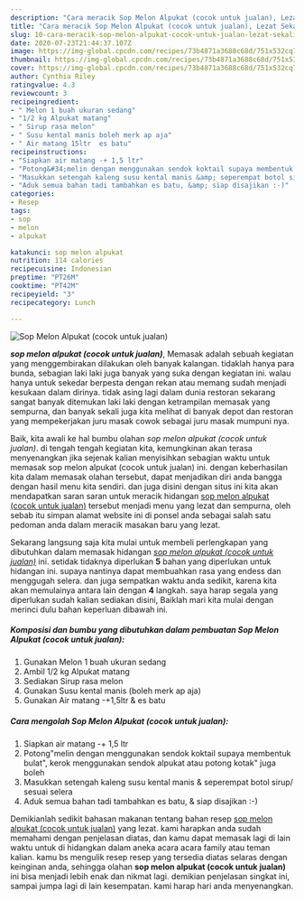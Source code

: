 ```yaml
---
description: "Cara meracik Sop Melon Alpukat (cocok untuk jualan), Lezat Sekali"
title: "Cara meracik Sop Melon Alpukat (cocok untuk jualan), Lezat Sekali"
slug: 10-cara-meracik-sop-melon-alpukat-cocok-untuk-jualan-lezat-sekali
date: 2020-07-23T21:44:37.107Z
image: https://img-global.cpcdn.com/recipes/73b4871a3688c68d/751x532cq70/sop-melon-alpukat-cocok-untuk-jualan-foto-resep-utama.jpg
thumbnail: https://img-global.cpcdn.com/recipes/73b4871a3688c68d/751x532cq70/sop-melon-alpukat-cocok-untuk-jualan-foto-resep-utama.jpg
cover: https://img-global.cpcdn.com/recipes/73b4871a3688c68d/751x532cq70/sop-melon-alpukat-cocok-untuk-jualan-foto-resep-utama.jpg
author: Cynthia Riley
ratingvalue: 4.3
reviewcount: 3
recipeingredient:
- " Melon 1 buah ukuran sedang"
- "1/2 kg Alpukat matang"
- " Sirup rasa melon"
- " Susu kental manis boleh merk ap aja"
- " Air matang 15ltr  es batu"
recipeinstructions:
- "Siapkan air matang -+ 1,5 ltr"
- "Potong&#34;melin dengan menggunakan sendok koktail supaya membentuk bulat&#34;, kerok menggunakan sendok alpukat atau potong kotak&#34; juga boleh"
- "Masukkan setengah kaleng susu kental manis &amp; seperempat botol sirup/ sesuai selera"
- "Aduk semua bahan tadi tambahkan es batu, &amp; siap disajikan :-)"
categories:
- Resep
tags:
- sop
- melon
- alpukat

katakunci: sop melon alpukat 
nutrition: 114 calories
recipecuisine: Indonesian
preptime: "PT26M"
cooktime: "PT42M"
recipeyield: "3"
recipecategory: Lunch

---
```



![Sop Melon Alpukat (cocok untuk jualan)](https://img-global.cpcdn.com/recipes/73b4871a3688c68d/751x532cq70/sop-melon-alpukat-cocok-untuk-jualan-foto-resep-utama.jpg)

<b><i>sop melon alpukat (cocok untuk jualan)</i></b>, Memasak adalah sebuah kegiatan yang menggembirakan dilakukan oleh banyak kalangan. tidaklah hanya para bunda, sebagian laki laki juga banyak yang suka dengan kegiatan ini. walau hanya untuk sekedar berpesta dengan rekan atau memang sudah menjadi kesukaan dalam dirinya. tidak asing lagi dalam dunia restoran sekarang sangat banyak ditemukan laki laki dengan ketrampilan memasak yang sempurna, dan banyak sekali juga kita melihat di banyak depot dan restoran yang mempekerjakan juru masak cowok sebagai juru masak mumpuni nya.

Baik, kita awali ke hal bumbu olahan <i>sop melon alpukat (cocok untuk jualan)</i>. di tengah tengah kegiatan kita, kemungkinan akan terasa menyenangkan jika sejenak kalian menyisihkan sebagian waktu untuk memasak sop melon alpukat (cocok untuk jualan) ini. dengan keberhasilan kita dalam memasak olahan tersebut, dapat menjadikan diri anda bangga dengan hasil menu kita sendiri. dan juga disini dengan situs ini kita akan mendapatkan saran saran untuk meracik hidangan <u>sop melon alpukat (cocok untuk jualan)</u> tersebut menjadi menu yang lezat dan sempurna, oleh sebab itu simpan alamat website ini di ponsel anda sebagai salah satu pedoman anda dalam meracik masakan baru yang lezat.




Sekarang langsung saja kita mulai untuk membeli perlengkapan yang dibutuhkan dalam memasak hidangan <u><i>sop melon alpukat (cocok untuk jualan)</i></u> ini. setidak tidaknya diperlukan <b>5</b> bahan yang diperlukan untuk hidangan ini. supaya nantinya dapat membuahkan rasa yang endess dan menggugah selera. dan juga sempatkan waktu anda sedikit, karena kita akan memulainya antara lain dengan <b>4</b> langkah. saya harap segala yang diperlukan sudah kalian sediakan disini, Baiklah mari kita mulai dengan merinci dulu bahan keperluan dibawah ini.

<!--inarticleads1-->

##### Komposisi dan bumbu yang dibutuhkan dalam pembuatan Sop Melon Alpukat (cocok untuk jualan):

1. Gunakan  Melon 1 buah ukuran sedang
1. Ambil 1/2 kg Alpukat matang
1. Sediakan  Sirup rasa melon
1. Gunakan  Susu kental manis (boleh merk ap aja)
1. Gunakan  Air matang -+1,5ltr &amp; es batu




<!--inarticleads2-->

##### Cara mengolah Sop Melon Alpukat (cocok untuk jualan):

1. Siapkan air matang -+ 1,5 ltr
1. Potong&#34;melin dengan menggunakan sendok koktail supaya membentuk bulat&#34;, kerok menggunakan sendok alpukat atau potong kotak&#34; juga boleh
1. Masukkan setengah kaleng susu kental manis &amp; seperempat botol sirup/ sesuai selera
1. Aduk semua bahan tadi tambahkan es batu, &amp; siap disajikan :-)




Demikianlah sedikit bahasan makanan tentang bahan resep <u>sop melon alpukat (cocok untuk jualan)</u> yang lezat. kami harapkan anda sudah memahami dengan penjelasan diatas, dan kamu dapat memasak lagi di lain waktu untuk di hidangkan dalam aneka acara acara family atau teman kalian. kamu bs mengulik resep resep yang tersedia diatas selaras dengan keinginan anda, sehingga olahan <b>sop melon alpukat (cocok untuk jualan)</b> ini bisa menjadi lebih enak dan nikmat lagi. demikian penjelasan singkat ini, sampai jumpa lagi di lain kesempatan. kami harap hari anda menyenangkan.
